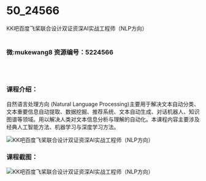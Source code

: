 # 50_24566
KK吧百度飞桨联合设计双证资深AI实战工程师（NLP方向）
<br/></br>
<h3>微:mukewang8 资源编号：5224566</h3>
<br/></br>
<h3>课程介绍：</h3>
<p>自然语言处理方向 (Natural Language Processing)主要用于解决文本自动分类、文本重要信息自动提取、数据挖掘、推荐系统、文本自动生成、对话机器人、知识图谱等领域。用以解决人类对文本信息分析与理解的自动化。本课程内容主要涉及经典人工智能方法、机器学习与深度学习方法。</p>
<p><img src="https://www.ko996.com/wp-content/uploads/img/2022/06/1-17-300x154.png" alt="KK吧百度飞桨联合设计双证资深AI实战工程师（NLP方向）"></p>
<div class="info-desc">
<h3>课程截图：</h3>
<p><img src="https://www.ko996.com/wp-content/uploads/img/2022/06/2-14.png" alt="KK吧百度飞桨联合设计双证资深AI实战工程师（NLP方向）"></p>


			
</div>
